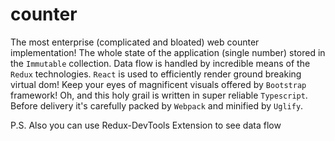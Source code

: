 # counter

The most enterprise (complicated and bloated) web counter implementation!
The whole state of the application (single number) stored in the `Immutable` collection.
Data flow is handled by incredible means of the `Redux` technologies. `React` is used
to efficiently render ground breaking virtual dom! Keep your eyes of magnificent
visuals offered by `Bootstrap` framework! Oh, and this holy grail is written in 
super reliable `Typescript`. Before delivery it's carefully packed by `Webpack` and 
minified by `Uglify`.

P.S. Also you can use Redux-DevTools Extension to see data flow
